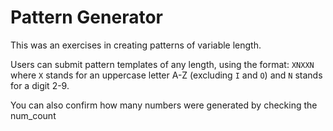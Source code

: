 # Pattern Generator

This was an exercises in creating patterns of variable length.

Users can submit pattern templates of any length, using the format: `XNXXN`
where `X` stands for an uppercase letter A-Z (excluding `I` and `O`) and `N` stands for a digit 2-9.

You can also confirm how many numbers were generated by checking the num_count
